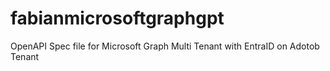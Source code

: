 # fabianmicrosoftgraphgpt
OpenAPI Spec file for Microsoft Graph Multi Tenant with EntraID on Adotob Tenant

